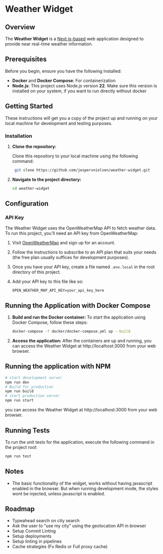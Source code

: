 # Weather Widget

## Overview

The **Weather Widget** is a [Next.js-based](https://github.com/vercel/next.js/tree/canary/packages/create-next-app) web application designed to provide near real-time weather information.


## Prerequisites

Before you begin, ensure you have the following installed:
- **Docker** and **Docker Compose**: For containerization
- **Node.js**: This project uses Node.js version **22**. Make sure this version is installed on your system, if you want to run directly without docker

## Getting Started

These instructions will get you a copy of the project up and running on your local machine for development and testing purposes.

### Installation

1. **Clone the repository:**

   Clone this repository to your local machine using the following command:

   ```bash
	git clone https://github.com/jespervnielsen/weather-widget.git
	```

2. **Navigate to the project directory:**

	```bash
	cd weather-widget
	```

## Configuration

### API Key

The Weather Widget uses the OpenWeatherMap API to fetch weather data. To run this project, you'll need an API key from OpenWeatherMap:

1. Visit [OpenWeatherMap](https://openweathermap.org/api) and sign up for an account.
2. Follow the instructions to subscribe to an API plan that suits your needs (the free plan usually suffices for development purposes).
3. Once you have your API key, create a file named `.env.local` in the root directory of this project.
4. Add your API key to this file like so:

   ```plaintext
   OPEN_WEATHER_MAP_API_KEY=your_api_key_here
   ```

## Running the Application with Docker Compose
1. **Build and run the Docker container:**
To start the application using Docker Compose, follow these steps:
	```bash
	docker-compose -f docker/docker-compose.yml up --build
	```

2. **Access the application:**
After the containers are up and running, you can access the Weather Widget at http://localhost:3000 from your web browser.


## Running the application with NPM

```bash
# start development server
npm run dev
# Build for production
npm run build
# start production server
npm run start
```

you can access the Weather Widget at http://localhost:3000 from your web browser.

## Running Tests
To run the unit tests for the application, execute the following command in the project root:
```bash
npm run test
```

## Notes
- The basic functionality of the widget, works without having javascript enabled in the browser. But when running development mode, the styles wont be injected, unless javascript is enabled.

## Roadmap
- Typeahead search on city search
- Ask the user to "use my city" using the geolocation API in browser
- Setup Commit Linting
- Setup deployments
- Setup linting in pipelines
- Cache strategies (Fx Redis or Full proxy cache)